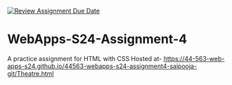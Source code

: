 [![Review Assignment Due Date](https://classroom.github.com/assets/deadline-readme-button-24ddc0f5d75046c5622901739e7c5dd533143b0c8e959d652212380cedb1ea36.svg)](https://classroom.github.com/a/4386q9bN)
# WebApps-S24-Assignment-4
A practice assignment for HTML with CSS
Hosted at- https://44-563-web-apps-s24.github.io/44563-webapps-s24-assignment4-saipooja-git/Theatre.html
